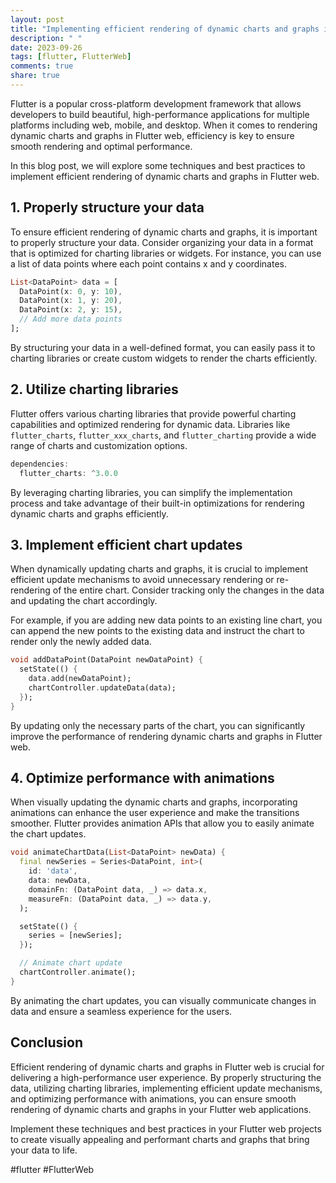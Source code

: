 ```yaml
---
layout: post
title: "Implementing efficient rendering of dynamic charts and graphs in Flutter web"
description: " "
date: 2023-09-26
tags: [flutter, FlutterWeb]
comments: true
share: true
---
```


Flutter is a popular cross-platform development framework that allows developers to build beautiful, high-performance applications for multiple platforms including web, mobile, and desktop. When it comes to rendering dynamic charts and graphs in Flutter web, efficiency is key to ensure smooth rendering and optimal performance.

In this blog post, we will explore some techniques and best practices to implement efficient rendering of dynamic charts and graphs in Flutter web.

## 1. Properly structure your data

To ensure efficient rendering of dynamic charts and graphs, it is important to properly structure your data. Consider organizing your data in a format that is optimized for charting libraries or widgets. For instance, you can use a list of data points where each point contains x and y coordinates.

```dart
List<DataPoint> data = [
  DataPoint(x: 0, y: 10),
  DataPoint(x: 1, y: 20),
  DataPoint(x: 2, y: 15),
  // Add more data points
];
```

By structuring your data in a well-defined format, you can easily pass it to charting libraries or create custom widgets to render the charts efficiently.

## 2. Utilize charting libraries

Flutter offers various charting libraries that provide powerful charting capabilities and optimized rendering for dynamic data. Libraries like `flutter_charts`, `flutter_xxx_charts`, and `flutter_charting` provide a wide range of charts and customization options.

```dart
dependencies:
  flutter_charts: ^3.0.0
```

By leveraging charting libraries, you can simplify the implementation process and take advantage of their built-in optimizations for rendering dynamic charts and graphs efficiently.

## 3. Implement efficient chart updates

When dynamically updating charts and graphs, it is crucial to implement efficient update mechanisms to avoid unnecessary rendering or re-rendering of the entire chart. Consider tracking only the changes in the data and updating the chart accordingly.

For example, if you are adding new data points to an existing line chart, you can append the new points to the existing data and instruct the chart to render only the newly added data.

```dart
void addDataPoint(DataPoint newDataPoint) {
  setState(() {
    data.add(newDataPoint);
    chartController.updateData(data);
  });
}
```

By updating only the necessary parts of the chart, you can significantly improve the performance of rendering dynamic charts and graphs in Flutter web.

## 4. Optimize performance with animations

When visually updating the dynamic charts and graphs, incorporating animations can enhance the user experience and make the transitions smoother. Flutter provides animation APIs that allow you to easily animate the chart updates.

```dart
void animateChartData(List<DataPoint> newData) {
  final newSeries = Series<DataPoint, int>(
    id: 'data',
    data: newData,
    domainFn: (DataPoint data, _) => data.x,
    measureFn: (DataPoint data, _) => data.y,
  );

  setState(() {
    series = [newSeries];
  });

  // Animate chart update
  chartController.animate();
}
```

By animating the chart updates, you can visually communicate changes in data and ensure a seamless experience for the users.

## Conclusion

Efficient rendering of dynamic charts and graphs in Flutter web is crucial for delivering a high-performance user experience. By properly structuring the data, utilizing charting libraries, implementing efficient update mechanisms, and optimizing performance with animations, you can ensure smooth rendering of dynamic charts and graphs in your Flutter web applications.

Implement these techniques and best practices in your Flutter web projects to create visually appealing and performant charts and graphs that bring your data to life.

#flutter #FlutterWeb